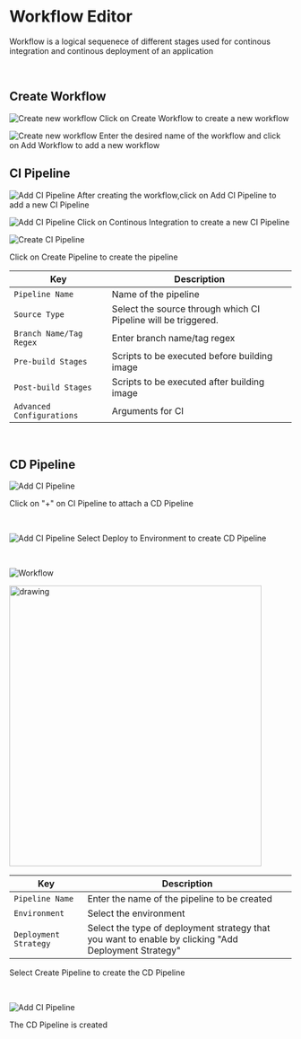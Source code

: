 # Workflow Editor
Workflow is a logical sequenece of different stages used for continous integration and continous deployment of an application
<br />

<br />

## Create Workflow

![Create new workflow](/workflow-editor.PNG "Create new workflow")
Click on Create Workflow to create a new workflow
<br />

![Create new workflow](/workflow-editor1.PNG "Create new workflow")
Enter the desired name of the workflow and click on Add Workflow to add a new workflow
<br />

## CI Pipeline

![Add CI Pipeline](/workflow-editor2.PNG "Add CI Pipeline")
After creating the workflow,click on Add CI Pipeline to add a new CI Pipeline
<br />

![Add CI Pipeline](/add_pipeline.jpg "Add CI Pipeline")
Click on Continous Integration to create a new CI Pipeline

![Create CI Pipeline](/create_pipeline.jpg "Create CI Pipeline")

Click on Create Pipeline to create the  pipeline

Key | Description
-----|-----
`Pipeline Name` | Name of the pipeline
`Source Type` | Select the source through which CI Pipeline will be triggered.
`Branch Name/Tag Regex` | Enter branch name/tag regex
`Pre-build Stages` | Scripts to be executed before building image
`Post-build Stages` |  Scripts to be executed after building image
`Advanced Configurations` | Arguments for CI

<br />

## CD Pipeline

![Add CI Pipeline](/workflow-editor5.PNG "Add CI Pipeline")

Click on "+" on CI Pipeline to attach a CD Pipeline

<br />

![Add CI Pipeline](/workflow-editor6.PNG "Add CI Pipeline")
Select Deploy to Environment to create CD Pipeline


<br />

![Workflow](/workflow-editor8-resize.PNG)

<img src="/workflow-editor8.PNG" alt="drawing" width="450" height="500"/>

Key | Description
----|----
`Pipeline Name` | Enter the name of the pipeline to be created
`Environment` | Select the environment
`Deployment Strategy` | Select the type of deployment strategy that  you want to enable by clicking "Add Deployment Strategy"


Select Create Pipeline to create the CD Pipeline

<br />

![Add CI Pipeline](/workflow-editor9.PNG "Add CI Pipeline")

The CD Pipeline is created


